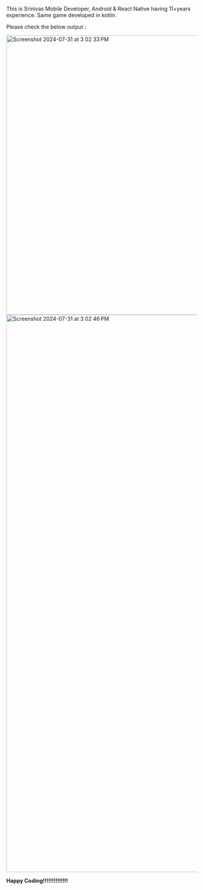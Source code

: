 This is Srinivas Mobile Developer, Android & React Native having 11+years experience.
Same game developed in kotlin.

Please check the below output : 

<img width="740" alt="Screenshot 2024-07-31 at 3 02 33 PM" src="https://github.com/user-attachments/assets/525cea5e-04ef-4e8e-a18f-c598f9ef2581">



<img width="1476" alt="Screenshot 2024-07-31 at 3 02 46 PM" src="https://github.com/user-attachments/assets/3c608f33-7148-489d-9892-55a621625e58">





**Happy Coding!!!!!!!!!!!!!!**


